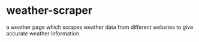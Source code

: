 # weather-scraper
a weather page which scrapes weather data from different websites to give accurate weather information.
